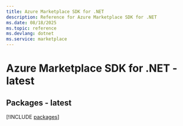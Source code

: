 ```yaml
---
title: Azure Marketplace SDK for .NET
description: Reference for Azure Marketplace SDK for .NET
ms.date: 08/18/2025
ms.topic: reference
ms.devlang: dotnet
ms.service: marketplace
---
```

# Azure Marketplace SDK for .NET - latest
## Packages - latest
[!INCLUDE [packages](marketplace-index.md)]